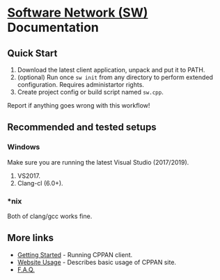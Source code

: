 # [Software Network (SW)](https://software-network.org/) Documentation

## Quick Start

1. Download the latest client application, unpack and put it to PATH.
1. (optional) Run once `sw init` from any directory to perform extended configuration. Requires administartor rights.
1. Create project config or build script named `sw.cpp`.

Report if anything goes wrong with this workflow!

## Recommended and tested setups

### Windows

Make sure you are running the latest Visual Studio (2017/2019).

1. VS2017.
2. Clang-cl (6.0+).

### *nix

Both of clang/gcc works fine.

## More links

- [Getting Started](https://github.com/SoftwareNetwork/sw/blob/master/doc/getting_started.md) - Running CPPAN client.
- [Website Usage](https://github.com/SoftwareNetwork/sw/blob/master/doc/website.md) - Describes basic usage of CPPAN site.
- [F.A.Q.](https://github.com/SoftwareNetwork/sw/blob/master/doc/faq.md)
